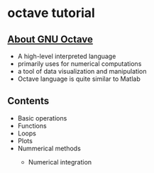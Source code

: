 # octave tutorial
## <a href='https://www.gnu.org/software/octave/'>About GNU Octave </a>
<ul>
<li> A high-level interpreted language </li>
<li> primarily uses for numerical computations </li> 
<li> a tool of data visualization and manipulation </li> 
<li> Octave language is quite similar to Matlab </li> </ul>

## Contents
<ul>
<li> Basic operations </li>
<li> Functions </li>
<li> Loops </li>
<li> Plots </li>
<li> Nummerical methods </li>
<ul> 
  <li> Numerical integration
</ul>

</ul>
